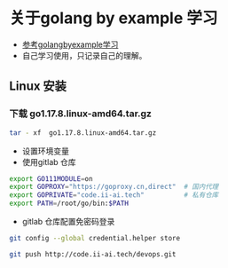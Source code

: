 # 关于golang by example 学习

- [参考golangbyexample学习](https://golangbyexample.com/golang-installation/)
- 自己学习使用，只记录自己的理解。

## Linux 安装

### 下载 go1.17.8.linux-amd64.tar.gz

```bash
tar - xf  go1.17.8.linux-amd64.tar.gz
```

- 设置环境变量
- 使用gitlab  仓库

```bash
export GO111MODULE=on
export GOPROXY="https://goproxy.cn,direct"  # 国内代理
export GOPRIVATE="code.ii-ai.tech"          # 私有仓库
export PATH=/root/go/bin:$PATH  

```


- gitlab 仓库配置免密码登录



```bash
git config --global credential.helper store

git push http://code.ii-ai.tech/devops.git 
```

